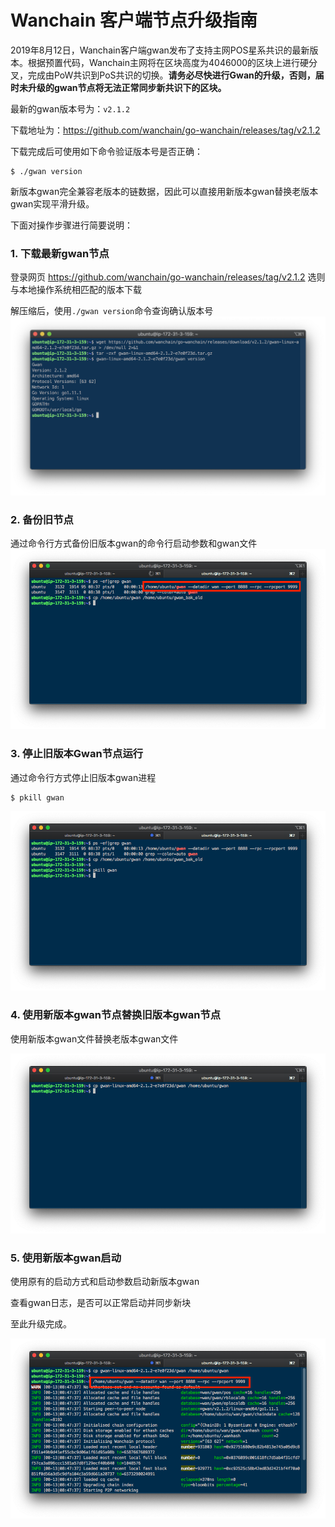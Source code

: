 # Wanchain 客户端节点升级指南

2019年8月12日，Wanchain客户端gwan发布了支持主网POS星系共识的最新版本。根据预置代码，Wanchain主网将在区块高度为4046000的区块上进行硬分叉，完成由PoW共识到PoS共识的切换。**请务必尽快进行Gwan的升级，否则，届时未升级的gwan节点将无法正常同步新共识下的区块。**

最新的gwan版本号为：`v2.1.2`

下载地址为：https://github.com/wanchain/go-wanchain/releases/tag/v2.1.2

下载完成后可使用如下命令验证版本号是否正确：
```
$ ./gwan version
```

新版本gwan完全兼容老版本的链数据，因此可以直接用新版本gwan替换老版本gwan实现平滑升级。

下面对操作步骤进行简要说明：

### 1. 下载最新gwan节点

登录网页 https://github.com/wanchain/go-wanchain/releases/tag/v2.1.2 选则与本地操作系统相匹配的版本下载

解压缩后，使用`./gwan version`命令查询确认版本号
![](./media/update01.png)

### 2. 备份旧节点

通过命令行方式备份旧版本gwan的命令行启动参数和gwan文件
![](./media/update02.png)

### 3. 停止旧版本Gwan节点运行

通过命令行方式停止旧版本gwan进程
```
$ pkill gwan
```

![](./media/update03.png)

### 4. 使用新版本gwan节点替换旧版本gwan节点

使用新版本gwan文件替换老版本gwan文件

![](./media/update04.png)

### 5. 使用新版本gwan启动

使用原有的启动方式和启动参数启动新版本gwan

查看gwan日志，是否可以正常启动并同步新块

至此升级完成。

![](./media/update05.png)
